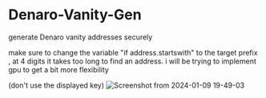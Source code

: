 # Denaro-Vanity-Gen
generate Denaro vanity addresses securely

make sure to change the variable "if address.startswith" to the target prefix , at 4 digits it takes too long to find an address. i will be trying to implement gpu to get a bit more flexibility


(don't use the displayed key)
![Screenshot from 2024-01-09 19-49-03](https://github.com/Avecci-Claussen/Denaro-Vanity-Gen/assets/73264647/798194e2-da02-427d-a0ae-dcecaf641f7d)

